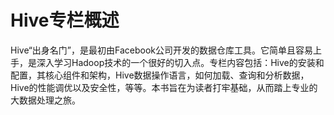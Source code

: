 # Hive专栏概述

Hive“出身名门”，是最初由Facebook公司开发的数据仓库工具。它简单且容易上手，是深入学习Hadoop技术的一个很好的切入点。专栏内容包括：Hive的安装和配置，其核心组件和架构，Hive数据操作语言，如何加载、查询和分析数据，Hive的性能调优以及安全性，等等。本书旨在为读者打牢基础，从而踏上专业的大数据处理之旅。